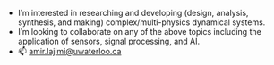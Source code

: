 - I’m interested in researching and developing (design, analysis, synthesis, and making) complex/multi-physics dynamical systems.
- I’m looking to collaborate on any of the above topics including the application of sensors, signal processing, and AI.
- 📫 amir.lajimi@uwaterloo.ca

<!---
lajimi/lajimi is a ✨ special ✨ repository because its `README.md` (this file) appears on your GitHub profile.
You can click the Preview link to take a look at your changes.
--->

